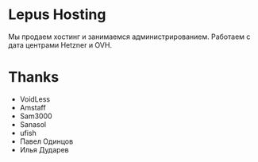 # Lepus Hosting
Мы продаем хостинг и занимаемся администрированием. Работаем с дата центрами Hetzner и OVH.<br/>

# Thanks
* VoidLess
* Amstaff
* Sam3000
* Sanasol
* ufish
* Павел Одинцов
* Илья Дударев

